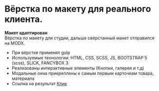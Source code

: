 # Вёрстка по макету для реального клиента.
<b>Макет адаптирован</b><br>
Вёрстка по макету для студии, дальше свёрстанный макет отправился на MODX. 
- При вёрстке применял gulp <br>
- Используемые технологии: HTML, CSS, SСSS, JS, BOOTSTRAP 5 (scss), SLICK, FANCYBOX 3
- Реализованы интерактивные элементы (Кнопки, галерея и т.д)
- Модальные окна прикреплены к самым первым карточкам товара, материала
- Ссылка на результат [Клик](https://lovepuff-d.github.io/sonotek)


<br>
